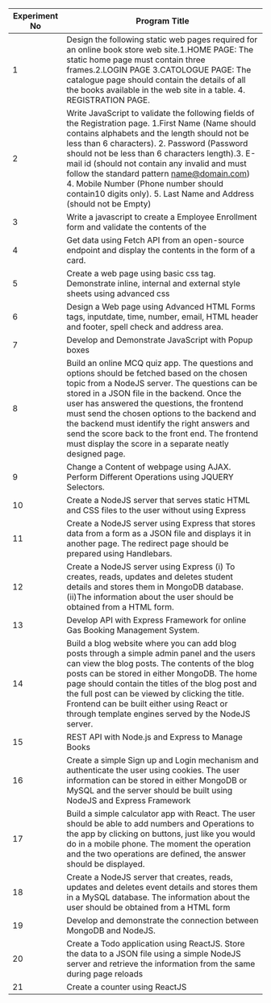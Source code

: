 | Experiment No | Program Title                                                                                                                                                                                                                                                                                                                                                                                                                                                     |
| ------------- | ----------------------------------------------------------------------------------------------------------------------------------------------------------------------------------------------------------------------------------------------------------------------------------------------------------------------------------------------------------------------------------------------------------------------------------------------------------------- |
| 1             | Design the following static web pages required for an online book store web site.1.HOME PAGE: The static home page must contain three frames.2.LOGIN PAGE 3.CATOLOGUE PAGE: The catalogue page should contain the details of all the books available in the web site in a table. 4. REGISTRATION PAGE.                                                                                                                                                            |
| 2             | Write JavaScript to validate the following fields of the Registration page. 1.First Name (Name should contains alphabets and the length should not be less than 6 characters). 2. Password (Password should not be less than 6 characters length).3. E-mail id (should not contain any invalid and must follow the standard pattern name@domain.com) 4. Mobile Number (Phone number should contain10 digits only). 5. Last Name and Address (should not be Empty) |
| 3             | Write a javascript to create a Employee Enrollment form and validate the contents of the                                                                                                                                                                                                                                                                                                                                                                          |
| 4             | Get data using Fetch API from an open-source endpoint and display the contents in the form of a card.                                                                                                                                                                                                                                                                                                                                                             |
| 5             | Create a web page using basic css tag. Demonstrate inline, internal and external style sheets using advanced css                                                                                                                                                                                                                                                                                                                                                  |
| 6             | Design a Web page using Advanced HTML Forms tags, inputdate, time, number, email, HTML header and footer, spell check and address area.                                                                                                                                                                                                                                                                                                                           |
| 7             | Develop and Demonstrate JavaScript with Popup boxes                                                                                                                                                                                                                                                                                                                                                                                                               |
| 8             | Build an online MCQ quiz app. The questions and options should be fetched based on the chosen topic from a NodeJS server. The questions can be stored in a JSON file in the backend. Once the user has answered the questions, the frontend must send the chosen options to the backend and the backend must identify the right answers and send the score back to the front end. The frontend must display the score in a separate neatly designed page.         |
| 9             | Change a Content of webpage using AJAX. Perform Different Operations using JQUERY Selectors.                                                                                                                                                                                                                                                                                                                                                                      |
| 10            | Create a NodeJS server that serves static HTML and CSS files to the user without using Express                                                                                                                                                                                                                                                                                                                                                                    |
| 11            | Create a NodeJS server using Express that stores data from a form as a JSON file and displays it in another page. The redirect page should be prepared using Handlebars.                                                                                                                                                                                                                                                                                          |
| 12            | Create a NodeJS server using Express (i) To creates, reads, updates and deletes student details and stores them in MongoDB database.(ii)The information about the user should be obtained from a HTML form.                                                                                                                                                                                                                                                       |
| 13            | Develop API with Express Framework for online Gas Booking Management System.                                                                                                                                                                                                                                                                                                                                                                                      |
| 14            | Build a blog website where you can add blog posts through a simple admin panel and the users can view the blog posts. The contents of the blog posts can be stored in either MongoDB. The home page should contain the titles of the blog post and the full post can be viewed by clicking the title. Frontend can be built either using React or through template engines served by the NodeJS server.                                                           |
| 15            | REST API with Node.js and Express to Manage Books                                                                                                                                                                                                                                                                                                                                                                                                                 |
| 16            | Create a simple Sign up and Login mechanism and authenticate the user using cookies. The user information can be stored in either MongoDB or MySQL and the server should be built using NodeJS and Express Framework                                                                                                                                                                                                                                              |
| 17            | Build a simple calculator app with React. The user should be able to add numbers and Operations to the app by clicking on buttons, just like you would do in a mobile phone. The moment the operation and the two operations are defined, the answer should be displayed.                                                                                                                                                                                         |
| 18            | Create a NodeJS server that creates, reads, updates and deletes event details and stores them in a MySQL database. The information about the user should be obtained from a HTML form                                                                                                                                                                                                                                                                             |
| 19            | Develop and demonstrate the connection between MongoDB and NodeJS.                                                                                                                                                                                                                                                                                                                                                                                                |
| 20            | Create a Todo application using ReactJS. Store the data to a JSON file using a simple NodeJS server and retrieve the information from the same during page reloads                                                                                                                                                                                                                                                                                                |
| 21            | Create a counter using ReactJS                                                                                                                                                                                                                                                                                                                                                                                                                                    |
